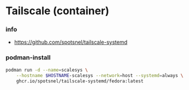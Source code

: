 # Tailscale (container)

### info

  - https://github.com/spotsnel/tailscale-systemd


### podman-install
```sh 
podman run -d --name=scalesys \
    --hostname $HOSTNAME-scalesys --network=host --systemd=always \
    ghcr.io/spotsnel/tailscale-systemd/fedora:latest
```


